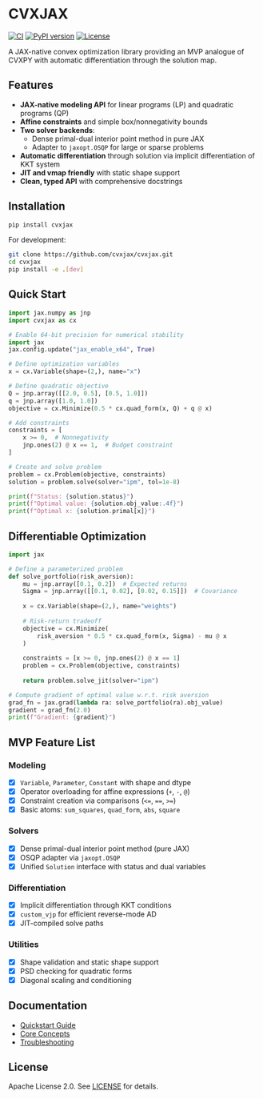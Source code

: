 # CVXJAX

[![CI](https://github.com/cvxjax/cvxjax/workflows/CI/badge.svg)](https://github.com/cvxjax/cvxjax/actions)
[![PyPI version](https://badge.fury.io/py/cvxjax.svg)](https://badge.fury.io/py/cvxjax)
[![License](https://img.shields.io/badge/License-Apache%202.0-blue.svg)](https://opensource.org/licenses/Apache-2.0)

A JAX-native convex optimization library providing an MVP analogue of CVXPY with automatic differentiation through the solution map.

## Features

- **JAX-native modeling API** for linear programs (LP) and quadratic programs (QP)
- **Affine constraints** and simple box/nonnegativity bounds
- **Two solver backends**:
  - Dense primal-dual interior point method in pure JAX
  - Adapter to `jaxopt.OSQP` for large or sparse problems
- **Automatic differentiation** through solution via implicit differentiation of KKT system
- **JIT and vmap friendly** with static shape support
- **Clean, typed API** with comprehensive docstrings

## Installation

```bash
pip install cvxjax
```

For development:
```bash
git clone https://github.com/cvxjax/cvxjax.git
cd cvxjax
pip install -e .[dev]
```

## Quick Start

```python
import jax.numpy as jnp
import cvxjax as cx

# Enable 64-bit precision for numerical stability
import jax
jax.config.update("jax_enable_x64", True)

# Define optimization variables
x = cx.Variable(shape=(2,), name="x")

# Define quadratic objective
Q = jnp.array([[2.0, 0.5], [0.5, 1.0]])
q = jnp.array([1.0, 1.0])
objective = cx.Minimize(0.5 * cx.quad_form(x, Q) + q @ x)

# Add constraints
constraints = [
    x >= 0,  # Nonnegativity
    jnp.ones(2) @ x == 1,  # Budget constraint
]

# Create and solve problem
problem = cx.Problem(objective, constraints)
solution = problem.solve(solver="ipm", tol=1e-8)

print(f"Status: {solution.status}")
print(f"Optimal value: {solution.obj_value:.4f}")
print(f"Optimal x: {solution.primal[x]}")
```

## Differentiable Optimization

```python
import jax

# Define a parameterized problem
def solve_portfolio(risk_aversion):
    mu = jnp.array([0.1, 0.2])  # Expected returns
    Sigma = jnp.array([[0.1, 0.02], [0.02, 0.15]])  # Covariance
    
    x = cx.Variable(shape=(2,), name="weights")
    
    # Risk-return tradeoff
    objective = cx.Minimize(
        risk_aversion * 0.5 * cx.quad_form(x, Sigma) - mu @ x
    )
    
    constraints = [x >= 0, jnp.ones(2) @ x == 1]
    problem = cx.Problem(objective, constraints)
    
    return problem.solve_jit(solver="ipm")

# Compute gradient of optimal value w.r.t. risk aversion
grad_fn = jax.grad(lambda ra: solve_portfolio(ra).obj_value)
gradient = grad_fn(2.0)
print(f"Gradient: {gradient}")
```

## MVP Feature List

### Modeling
- [x] `Variable`, `Parameter`, `Constant` with shape and dtype
- [x] Operator overloading for affine expressions (`+`, `-`, `@`)
- [x] Constraint creation via comparisons (`<=`, `==`, `>=`)
- [x] Basic atoms: `sum_squares`, `quad_form`, `abs`, `square`

### Solvers
- [x] Dense primal-dual interior point method (pure JAX)
- [x] OSQP adapter via `jaxopt.OSQP`
- [x] Unified `Solution` interface with status and dual variables

### Differentiation
- [x] Implicit differentiation through KKT conditions
- [x] `custom_vjp` for efficient reverse-mode AD
- [x] JIT-compiled solve paths

### Utilities
- [x] Shape validation and static shape support
- [x] PSD checking for quadratic forms
- [x] Diagonal scaling and conditioning

## Documentation

- [Quickstart Guide](docs/quickstart.md)
- [Core Concepts](docs/concepts.md)
- [Troubleshooting](docs/troubleshooting.md)

## License

Apache License 2.0. See [LICENSE](LICENSE) for details.

